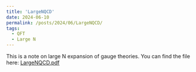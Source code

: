 ```yaml
---
title: 'LargeNQCD'
date: 2024-06-10
permalink: /posts/2024/06/LargeNQCD/
tags:
  - QFT
  - Large N
---
```


This is a note on large N expansion of gauge theories. 
You can find the file here: [LargeNQCD.pdf](files/LargeNQCD.pdf)
